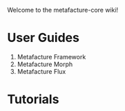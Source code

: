 Welcome to the metafacture-core wiki!

# User Guides
1. Metafacture Framework
2. Metafacture Morph
3. Metafacture Flux

# Tutorials